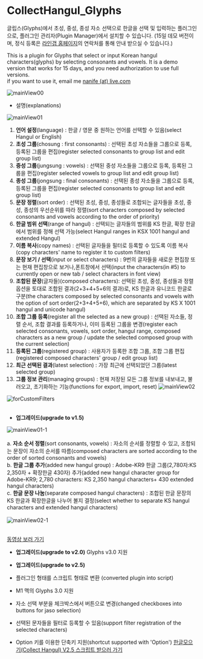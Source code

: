 # CollectHangul_Glyphs
글립스(Glyphs)에서 초성, 중성, 종성 자소 선택으로 한글을 선택 및 입력하는 플러그인으로, 플러그인 관리자(Plugin Manager)에서 설치할 수 있습니다.
(15일 데모 버전이며, 정식 등록은 <a href="http://www.linegap.com">라인갭 홈페이지</a>의 연락처를 통해 안내 받으실 수 있습니다.)

This is a plugin for Glyphs that select or input Korean hangul characters(glyphs) by selecting consonants and vowels. It is a demo version that works for 15 days, and you need authorization to use full versions.<br>if you want to use it, email me <a href="mailto:nanife@live.com">nanife (at) live.com</a>

![mainView00](./mainView-2.png)


* 설명(explanations)

![mainView01](./mainView_Kor.png)

1. <b>언어 설정</b>(language) : 한글 / 영문 중 원하는 언어를 선택할 수 있음(select Hangul or English)
2. <b>초성 그룹</b>(chosung : first consonants) : 선택된 초성 자소들을 그룹으로 등록, 등록된 그룹을 편집(register selected consonants to group list and edit group list)
3. <b>중성 그룹</b>(jungsung : vowels) : 선택된 중성 자소들을 그룹으로 등록, 등록된 그룹을 편집(register selected vowels to group list and edit group list)
4. <b>종성 그룹</b>(jongsung : final consonants) : 선택된 종성 자소들을 그룹으로 등록, 등록된 그룹을 편집(register selected consonants to group list and edit group list)
5. <b>문장 정렬</b>(sort order) : 선택된 초성, 중성, 종성들로 조합되는 글자들을 초성, 중성, 종성의 우선순위를 따라 정렬(sort characters composed by selected consonants and vowels according to the order of priority)
6. <b>한글 범위 선택</b>(range of hangul) : 선택되는 글자들의 범위를 KS 한글, 확장 한글에서 범위를 정해 선택 가능(select Hangul ranges in KSX 1001 hangul and extended Hangul)
7. <b>이름 복사</b>(copy names) : 선택된 글자들을 필터로 등록할 수 있도록 이름 복사(copy characters' name to register it to custom filters)
8. <b>문장 보기 / 선택</b>(input or select characters) : 9번의 글자들을 새로운 편집창 또는 현재 편집창으로 보거나,폰트창에서 선택(input the characters(in #5) to currently open or new tab / select characters in font view)
9. <b>조합된 문장</b>(글자들)(composed characters): 선택된 초성, 중성, 종성들과 정렬 옵션을 토대로 조합된 결과(2+3+4+5+6의 결과)로, KS 한글과 유니코드 한글로 구분(the characters composed by selected consonants and vowels with the option of sort order(2+3+4+5+6), which are separated by KS X 1001 hangul and unicode hangul)
10. <b>조합 그룹 등록</b>(register all the selected as a new group) : 선택된 자소들, 정렬 순서, 조합 결과를 등록하거나, 이미 등록된 그룹을 변경(register each selected consonants, vowels, sort order, hangul range, composed characters as a new group / update the selected composed group with the current selection)
11. <b>등록된 그룹</b>(registered group) : 사용자가 등록한 조합 그룹, 조합 그룹 편집(registered composed characters' group / edit group list)
12. <b>최근 선택된 결과</b>(latest selection) : 가장 최근에 선택되었던 그룹(latest selected group)
13. <b>그룹 정보 관리</b>(managing groups) : 현재 저장된 모든 그룹 정보를 내보내고, 불러오고, 초기화하는 기능(functions for export, import, reset)
![mainView02](./mainView_Eng.png)

![forCustomFilters](./customFilter.png)
<br><br>
* <b>업그레이드(upgrade to v1.5)</b>

![mainView01-1](./mainView_kor1.png)
<br><br>
a. <b>자소 순서 정렬</b>(sort consonants, vowels) : 자소의 순서를 정렬할 수 있고, 조합되는 문장이 자소의 순서를 따름(composed characters are sorted according to the order of sorted consonants and vowels)
<br>
b. <b>한글 그룹 추가</b>(added new hangul group) : Adobe-KR9 한글 그룹(2,780자:KS 2,350자 + 확장한글 430자) 추가(added new hangul character group for Adobe-KR9; 2,780 characters: KS 2,350 hangul characters+ 430 extended hangul characters)
<br>
c. <b>한글 문장 나눔</b>(separate composed hangul characters) : 조합된 한글 문장의 KS 한글과 확장한글을 나누어 볼지 결정(select whether to separate KS hangul characters and extended hangul characters)
<br><br>
![mainView02-1](./mainView_eng1.png)

<br>
<a href="https://youtu.be/eIovjJScv74">동영상 보러 가기</a>

* <b>업그레이드(upgrade to v2.0)</b>
Glyphs v3.0 지원


* <b>업그레이드(upgrade to v2.5)</b>
* 플러그인 형태를 스크립트 형태로 변환 (converted plugin into script)
* M1 맥의 Glyphs 3.0 지원
* 자소 선택 부분을 체크박스에서 버튼으로 변경(changed checkboxes into buttons for jaso selection)
* 선택된 문자들을 필터로 등록할 수 있음(support filter registration of the selected characters)
* Option 키를 이용한 단축키 지원(shortcut supported with 'Option')
<a href="https://github.com/nanife/GlyphsScripts_Commercial">한글모으기(Collect Hangul) V2.5 스크립트 받으러 가기</a>

